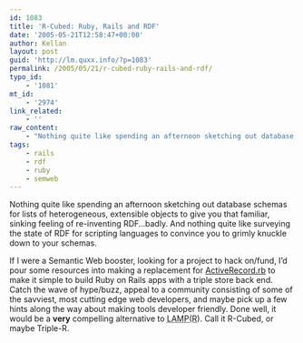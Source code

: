 ```yaml
---
id: 1083
title: 'R-Cubed: Ruby, Rails and RDF'
date: '2005-05-21T12:58:47+00:00'
author: Kellan
layout: post
guid: 'http://lm.quxx.info/?p=1083'
permalink: /2005/05/21/r-cubed-ruby-rails-and-rdf/
typo_id:
    - '1081'
mt_id:
    - '2974'
link_related:
    - ''
raw_content:
    - "Nothing quite like spending an afternoon sketching out database schemas for lists of heterogeneous, extensible objects to give you that familiar, sinking feeling of re-inventing RDF...badly.  And nothing quite like surveying the state of RDF for scripting languages to convince you to grimly knuckle down to your schemas.\n\nIf I were a Semantic Web booster, looking for a project to hack on/fund, I\\'d pour some resources into making a replacement for [ActiveRecord.rb](http://ar.rubyonrails.com) to make it simple to build Ruby on Rails apps with a triple store back end.  Catch the wave of hype/buzz, appeal to a community consisting of some of the savviest, most cutting edge web developers, and maybe pick up a few hints along the way about making tools developer friendly.  Done well, it would be a __very__ compelling alternative to <acronym title=\\\"Linux Apache Mysql Perl/PHP/Python (Ruby)\\\">LAMP(R)</acronym>.  Call it R-Cubed, or maybe Triple-R."
tags:
    - rails
    - rdf
    - ruby
    - semweb
---
```


Nothing quite like spending an afternoon sketching out database schemas for lists of heterogeneous, extensible objects to give you that familiar, sinking feeling of re-inventing RDF…badly. And nothing quite like surveying the state of RDF for scripting languages to convince you to grimly knuckle down to your schemas.

If I were a Semantic Web booster, looking for a project to hack on/fund, I’d pour some resources into making a replacement for [ActiveRecord.rb](http://ar.rubyonrails.com) to make it simple to build Ruby on Rails apps with a triple store back end. Catch the wave of hype/buzz, appeal to a community consisting of some of the savviest, most cutting edge web developers, and maybe pick up a few hints along the way about making tools developer friendly. Done well, it would be a **very** compelling alternative to <acronym title="Linux Apache Mysql Perl/PHP/Python (Ruby)">LAMP(R)</acronym>. Call it R-Cubed, or maybe Triple-R.